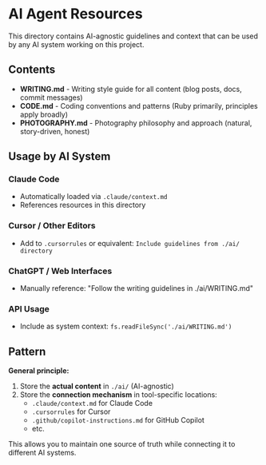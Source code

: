 # AI Agent Resources

This directory contains AI-agnostic guidelines and context that can be used by any AI system working on this project.

## Contents

- **WRITING.md** - Writing style guide for all content (blog posts, docs, commit messages)
- **CODE.md** - Coding conventions and patterns (Ruby primarily, principles apply broadly)
- **PHOTOGRAPHY.md** - Photography philosophy and approach (natural, story-driven, honest)

## Usage by AI System

### Claude Code
- Automatically loaded via `.claude/context.md`
- References resources in this directory

### Cursor / Other Editors
- Add to `.cursorrules` or equivalent: `Include guidelines from ./ai/ directory`

### ChatGPT / Web Interfaces
- Manually reference: "Follow the writing guidelines in ./ai/WRITING.md"

### API Usage
- Include as system context: `fs.readFileSync('./ai/WRITING.md')`

## Pattern

**General principle:**
1. Store the **actual content** in `./ai/` (AI-agnostic)
2. Store the **connection mechanism** in tool-specific locations:
   - `.claude/context.md` for Claude Code
   - `.cursorrules` for Cursor
   - `.github/copilot-instructions.md` for GitHub Copilot
   - etc.

This allows you to maintain one source of truth while connecting it to different AI systems.

